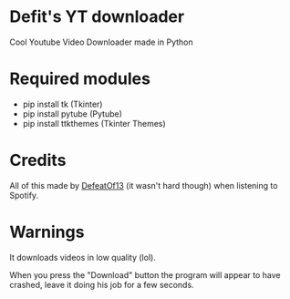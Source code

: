 # Defit's YT downloader
Cool Youtube Video Downloader made in Python

# Required modules
- pip install tk (Tkinter)
- pip install pytube (Pytube)
- pip install ttkthemes (Tkinter Themes)

# Credits
All of this made by [DefeatOf13](https://defeatof13.github.io) (it wasn't hard though) when listening to Spotify.

# Warnings
It downloads videos in low quality (lol).

When you press the "Download" button the program will appear to have crashed, leave it doing his job for a few seconds.
